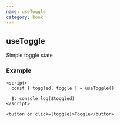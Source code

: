 ```yaml
---
name: useToggle
category: hook
---
```

## useToggle
Simple toggle state


### Example
```svelte
<script>
  const { toggled, toggle } = useToggle()

  $: console.log($toggled)
</script>

<button on:click={toggle}>Toggle</button>
```